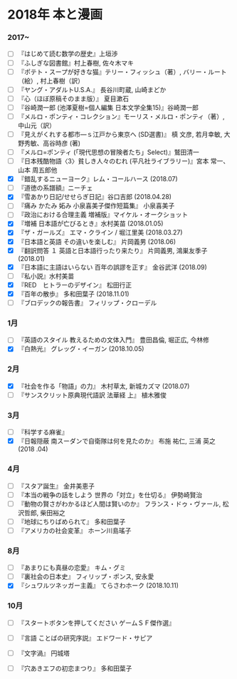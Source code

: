 #  2018年 本と漫画

### 2017~
- [ ] 『はじめて読む数学の歴史』上垣渉
- [ ] 『ふしぎな図書館』村上春樹, 佐々木マキ
- [ ] 『ポテト・スープが好きな猫』テリー・フィッシュ（著）, バリー・ルート（絵）, 村上春樹（訳）
- [ ] 『ヤング・アダルトU.S.A.』 長谷川町蔵, 山崎まどか
- [ ] 『心（ほぼ原稿そのまま版）』 夏目漱石
- [ ] 『谷崎潤一郎 (池澤夏樹=個人編集 日本文学全集15)』谷崎潤一郎
- [ ] 『メルロ・ポンティ・コレクション』モーリス・メルロ・ポンティ（著）, 中山元（訳）
- [ ] 『見えがくれする都市―ｓ江戸から東京へ (SD選書)』 槙 文彦, 若月幸敏, 大野秀敏、高谷時彦 (著)
- [ ] 『メルロ=ポンティ (「現代思想の冒険者たち」Select)』鷲田清一
- [ ] 『日本残酷物語〈3〉貧しき人々のむれ (平凡社ライブラリー)』宮本 常一、 山本 周五郎他
- [x] 『錯乱するニューヨーク』レム・コールハース (2018.07)
- [ ] 『道徳の系譜額』ニーチェ
- [x] 『雪あかり日記/せせらぎ日記』谷口吉郎 (2018.04.28)
- [ ] 『痛み かたみ 妬み 小泉喜美子傑作短篇集』 小泉喜美子
- [ ] 『政治における合理主義 増補版』マイケル・オークショット
- [x] 『増補 日本語が亡びるとき』水村美苗 (2018.01.05)
- [x] 『ザ・ガールズ』 エマ・クライン / 堀江里美 (2018.03.27)
- [x] 『日本語と英語 その違いを楽しむ』 片岡義男 (2018.06)
- [x] 『翻訳問答 １ 英語と日本語行ったり来たり』 片岡義男, 鴻巣友季子 (2018.01)
- [x] 『日本語に主語はいらない 百年の誤謬を正す』 金谷武洋 (2018.09)
- [ ] 『私小説』水村美苗
- [x] 『RED　ヒトラーのデザイン』 松田行正
- [x] 『百年の散歩』 多和田葉子 (2018.11.01)
- [ ] 『ブロデックの報告書』 フィリップ・クローデル

### 1月
- [ ] 『英語のスタイル 教えるための文体入門』 豊田昌倫, 堀正広, 今林修
- [x] 『白熱光』 グレッグ・イーガン (2018.10.05)

### 2月
- [x] 『社会を作る「物語」の力』 木村草太, 新城カズマ (2018.07)
- [ ] 『サンスクリット原典現代語訳 法華経 上』 植木雅俊

### 3月
- [ ] 『科学する麻雀』
- [x] 『日報隠蔽 南スーダンで自衛隊は何を見たのか』 布施 祐仁, 三浦 英之 (2018 .04)

### 4月
- [ ] 『スタア誕生』 金井美恵子
- [ ] 『本当の戦争の話をしよう 世界の「対立」を仕切る』 伊勢崎賢治
- [ ] 『動物の賢さがわかるほど人間は賢いのか』 フランス・ドゥ・ヴァール, 松沢哲郎, 柴田裕之
- [ ] 『地球にちりばめられて』 多和田葉子
- [ ] 『アメリカの社会変革』 ホーン川島瑤子

### 8月
- [ ] 『あまりにも真昼の恋愛』 キム・グミ
- [ ] 『裏社会の日本史』 フィリップ・ポンス, 安永愛
- [x] 『シュワルツネッガー主義』 てらさわホーク  (2018.10.11)

### 10月
- [ ] 『スタートボタンを押してください ゲームＳＦ傑作選』
- [ ] 『言語 ことばの研究序説』 エドワード・サピア
- [ ] 『文字渦』 円城塔
- [ ] 『穴あきエフの初恋まつり』 多和田葉子

